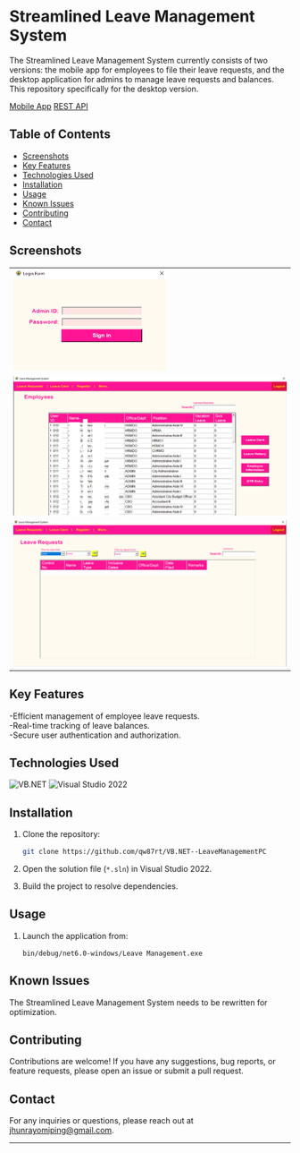 # Streamlined Leave Management System

The Streamlined Leave Management System currently consists of two versions: the mobile app for employees to file their leave requests, and the desktop application for admins to manage leave requests and balances. This repository specifically for the desktop version.

[Mobile App](https://github.com/qw87rt/ReactNative--LeaveManagement)
[REST API](https://github.com/qw87rt/Expressjs--LeaveManagement_restapi)


## Table of Contents

- [Screenshots](#screenshots)
- [Key Features](#key-features)
- [Technologies Used](#technologies-used)
- [Installation](#installation)
- [Usage](#usage)
- [Known Issues](#known-issues)
- [Contributing](#contributing)
- [Contact](#contact)

## Screenshots

<table>
  <tr>
    <td><img src="./LeaveManagementDesktop-VER/assets/images/img3.png" alt="Screenshot 3" width="275"></td>
  </tr>
  <tr>
    <td><img src="./LeaveManagementDesktop-VER/assets/images/img1.png" alt="Screenshot 3" width="650"></td>
  </tr>
  <tr>
    <td><img src="./LeaveManagementDesktop-VER/assets/images/img2.png" alt="Screenshot 3" width="650"></td>
  </tr>
</table>

## Key Features

-Efficient management of employee leave requests.<br>
-Real-time tracking of leave balances.<br>
-Secure user authentication and authorization.


## Technologies Used

![VB.NET](https://img.shields.io/badge/VB.NET-5C2D91?logo=.net)
![Visual Studio 2022](https://img.shields.io/badge/Visual%20Studio%202022-5C2D91?logo=visual-studio)



## Installation

1. Clone the repository:
   ```sh
   git clone https://github.com/qw87rt/VB.NET--LeaveManagementPC
   ```

2. Open the solution file (`*.sln`) in Visual Studio 2022.
3. Build the project to resolve dependencies.

## Usage

1. Launch the application from:
   ```
   bin/debug/net6.0-windows/Leave Management.exe
   ```

## Known Issues

The Streamlined Leave Management System needs to be rewritten for optimization.

## Contributing

Contributions are welcome! If you have any suggestions, bug reports, or feature requests, please open an issue or submit a pull request.


## Contact

For any inquiries or questions, please reach out at [jhunrayomiping@gmail.com](mailto:jhunrayomiping@gmail.com).

---
